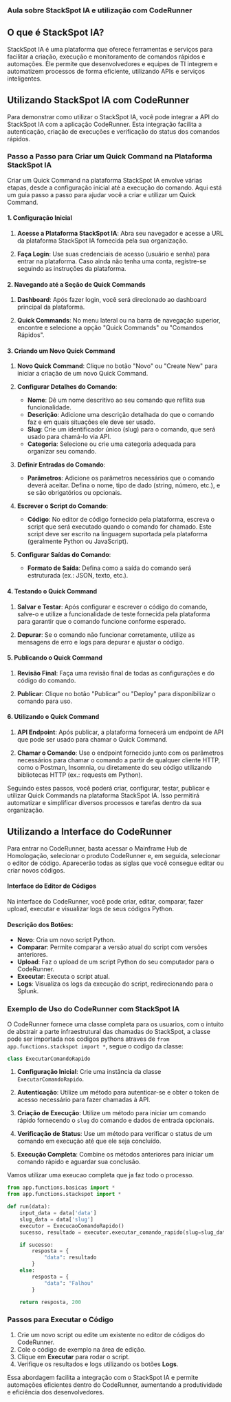 ### Aula sobre StackSpot IA e utilização com CodeRunner

## O que é StackSpot IA?
StackSpot IA é uma plataforma que oferece ferramentas e serviços para facilitar a criação, execução e monitoramento de comandos rápidos e automações. Ele permite que desenvolvedores e equipes de TI integrem e automatizem processos de forma eficiente, utilizando APIs e serviços inteligentes.

## Utilizando StackSpot IA com CodeRunner
Para demonstrar como utilizar o StackSpot IA, você pode integrar a API do StackSpot IA com a aplicação CodeRunner. Esta integração facilita a autenticação, criação de execuções e verificação do status dos comandos rápidos.

### Passo a Passo para Criar um Quick Command na Plataforma StackSpot IA

Criar um Quick Command na plataforma StackSpot IA envolve várias etapas, desde a configuração inicial até a execução do comando. Aqui está um guia passo a passo para ajudar você a criar e utilizar um Quick Command.

#### 1. Configuração Inicial

1. **Acesse a Plataforma StackSpot IA**: Abra seu navegador e acesse a URL da plataforma StackSpot IA fornecida pela sua organização.

2. **Faça Login**: Use suas credenciais de acesso (usuário e senha) para entrar na plataforma. Caso ainda não tenha uma conta, registre-se seguindo as instruções da plataforma.

#### 2. Navegando até a Seção de Quick Commands

1. **Dashboard**: Após fazer login, você será direcionado ao dashboard principal da plataforma.

2. **Quick Commands**: No menu lateral ou na barra de navegação superior, encontre e selecione a opção "Quick Commands" ou "Comandos Rápidos".

#### 3. Criando um Novo Quick Command

1. **Novo Quick Command**: Clique no botão "Novo" ou "Create New" para iniciar a criação de um novo Quick Command.

2. **Configurar Detalhes do Comando**:
   - **Nome**: Dê um nome descritivo ao seu comando que reflita sua funcionalidade.
   - **Descrição**: Adicione uma descrição detalhada do que o comando faz e em quais situações ele deve ser usado.
   - **Slug**: Crie um identificador único (slug) para o comando, que será usado para chamá-lo via API.
   - **Categoria**: Selecione ou crie uma categoria adequada para organizar seu comando.

3. **Definir Entradas do Comando**:
   - **Parâmetros**: Adicione os parâmetros necessários que o comando deverá aceitar. Defina o nome, tipo de dado (string, número, etc.), e se são obrigatórios ou opcionais.

4. **Escrever o Script do Comando**:
   - **Código**: No editor de código fornecido pela plataforma, escreva o script que será executado quando o comando for chamado. Este script deve ser escrito na linguagem suportada pela plataforma (geralmente Python ou JavaScript).

5. **Configurar Saídas do Comando**:
   - **Formato de Saída**: Defina como a saída do comando será estruturada (ex.: JSON, texto, etc.).

#### 4. Testando o Quick Command

1. **Salvar e Testar**: Após configurar e escrever o código do comando, salve-o e utilize a funcionalidade de teste fornecida pela plataforma para garantir que o comando funcione conforme esperado.

2. **Depurar**: Se o comando não funcionar corretamente, utilize as mensagens de erro e logs para depurar e ajustar o código.

#### 5. Publicando o Quick Command

1. **Revisão Final**: Faça uma revisão final de todas as configurações e do código do comando.

2. **Publicar**: Clique no botão "Publicar" ou "Deploy" para disponibilizar o comando para uso.

#### 6. Utilizando o Quick Command

1. **API Endpoint**: Após publicar, a plataforma fornecerá um endpoint de API que pode ser usado para chamar o Quick Command.

2. **Chamar o Comando**: Use o endpoint fornecido junto com os parâmetros necessários para chamar o comando a partir de qualquer cliente HTTP, como o Postman, Insomnia, ou diretamente do seu código utilizando bibliotecas HTTP (ex.: requests em Python).

Seguindo estes passos, você poderá criar, configurar, testar, publicar e utilizar Quick Commands na plataforma StackSpot IA. Isso permitirá automatizar e simplificar diversos processos e tarefas dentro da sua organização.

## Utilizando a Interface do CodeRunner

Para entrar no CodeRunner, basta acessar o Mainframe Hub de Homologação, selecionar o produto CodeRunner e, em seguida, selecionar o editor de código. Aparecerão todas as siglas que você consegue editar ou criar novos códigos.

#### Interface do Editor de Códigos
Na interface do CodeRunner, você pode criar, editar, comparar, fazer upload, executar e visualizar logs de seus códigos Python.

#### Descrição dos Botões:
- **Novo**: Cria um novo script Python.
- **Comparar**: Permite comparar a versão atual do script com versões anteriores.
- **Upload**: Faz o upload de um script Python do seu computador para o CodeRunner.
- **Executar**: Executa o script atual.
- **Logs**: Visualiza os logs da execução do script, redirecionando para o Splunk.

### Exemplo de Uso do CodeRunner com StackSpot IA
O CodeRunner fornece uma classe completa para os usuarios, com o intuito de abstrair a parte infraestrutural das chamadas do StackSpot, a classe pode ser importada nos codigos pythons atraves de `from app.functions.stackspot import *`, segue o codigo da classe:

```python
class ExecutarComandoRapido
```

1. **Configuração Inicial**: Crie uma instância da classe `ExecutarComandoRapido`.

2. **Autenticação**: Utilize um método para autenticar-se e obter o token de acesso necessário para fazer chamadas à API.

3. **Criação de Execução**: Utilize um método para iniciar um comando rápido fornecendo o `slug` do comando e dados de entrada opcionais.

4. **Verificação de Status**: Use um método para verificar o status de um comando em execução até que ele seja concluído.

5. **Execução Completa**: Combine os métodos anteriores para iniciar um comando rápido e aguardar sua conclusão.

Vamos utilizar uma exeucao completa que ja faz todo o processo.

```python
from app.functions.basicas import *
from app.functions.stackspot import *

def run(data):
    input_data = data['data']
    slug_data = data['slug']
    executor = ExecucaoComandoRapido()
    sucesso, resultado = executor.executar_comando_rapido(slug=slug_data, input_data=input_data)

    if sucesso:
        resposta = {
            "data": resultado
        }
    else:
        resposta = {
            "data": "Falhou"
        }

    return resposta, 200
```

### Passos para Executar o Código
1. Crie um novo script ou edite um existente no editor de códigos do CodeRunner.
2. Cole o código de exemplo na área de edição.
3. Clique em **Executar** para rodar o script.
4. Verifique os resultados e logs utilizando os botões **Logs**.

Essa abordagem facilita a integração com o StackSpot IA e permite automações eficientes dentro do CodeRunner, aumentando a produtividade e eficiência dos desenvolvedores.